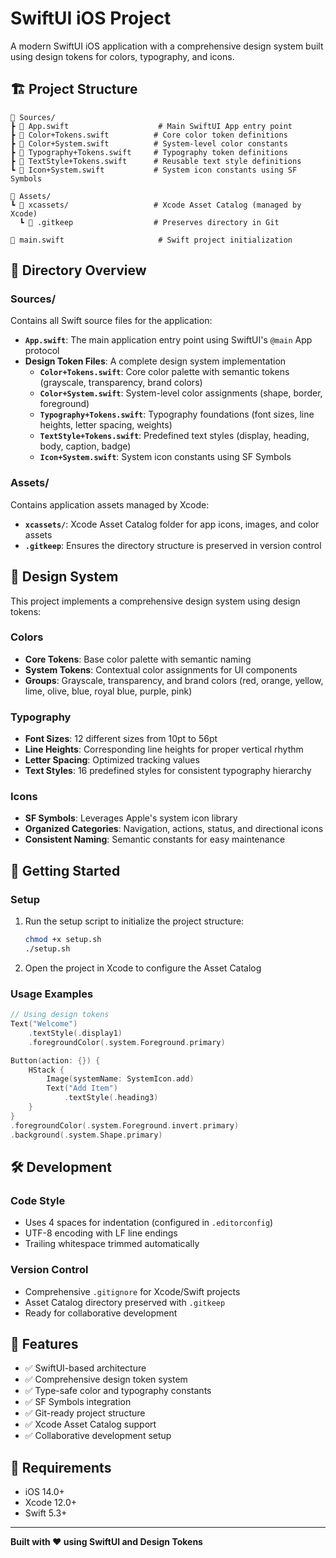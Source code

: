 # SwiftUI iOS Project

A modern SwiftUI iOS application with a comprehensive design system built using design tokens for colors, typography, and icons.

## 🏗️ Project Structure

```
📁 Sources/
┣ 📄 App.swift                    # Main SwiftUI App entry point
┣ 📄 Color+Tokens.swift          # Core color token definitions
┣ 📄 Color+System.swift          # System-level color constants
┣ 📄 Typography+Tokens.swift     # Typography token definitions
┣ 📄 TextStyle+Tokens.swift      # Reusable text style definitions
┗ 📄 Icon+System.swift           # System icon constants using SF Symbols

📁 Assets/
┗ 📁 xcassets/                   # Xcode Asset Catalog (managed by Xcode)
  ┗ 📄 .gitkeep                  # Preserves directory in Git

📄 main.swift                     # Swift project initialization
```

## 📂 Directory Overview

### **Sources/**
Contains all Swift source files for the application:

- **`App.swift`**: The main application entry point using SwiftUI's `@main` App protocol
- **Design Token Files**: A complete design system implementation
  - **`Color+Tokens.swift`**: Core color palette with semantic tokens (grayscale, transparency, brand colors)
  - **`Color+System.swift`**: System-level color assignments (shape, border, foreground)
  - **`Typography+Tokens.swift`**: Typography foundations (font sizes, line heights, letter spacing, weights)
  - **`TextStyle+Tokens.swift`**: Predefined text styles (display, heading, body, caption, badge)
  - **`Icon+System.swift`**: System icon constants using SF Symbols

### **Assets/**
Contains application assets managed by Xcode:

- **`xcassets/`**: Xcode Asset Catalog folder for app icons, images, and color assets
- **`.gitkeep`**: Ensures the directory structure is preserved in version control

## 🎨 Design System

This project implements a comprehensive design system using design tokens:

### **Colors**
- **Core Tokens**: Base color palette with semantic naming
- **System Tokens**: Contextual color assignments for UI components
- **Groups**: Grayscale, transparency, and brand colors (red, orange, yellow, lime, olive, blue, royal blue, purple, pink)

### **Typography**
- **Font Sizes**: 12 different sizes from 10pt to 56pt
- **Line Heights**: Corresponding line heights for proper vertical rhythm
- **Letter Spacing**: Optimized tracking values
- **Text Styles**: 16 predefined styles for consistent typography hierarchy

### **Icons**
- **SF Symbols**: Leverages Apple's system icon library
- **Organized Categories**: Navigation, actions, status, and directional icons
- **Consistent Naming**: Semantic constants for easy maintenance

## 🚀 Getting Started

### **Setup**
1. Run the setup script to initialize the project structure:
   ```bash
   chmod +x setup.sh
   ./setup.sh
   ```

2. Open the project in Xcode to configure the Asset Catalog

### **Usage Examples**

```swift
// Using design tokens
Text("Welcome")
    .textStyle(.display1)
    .foregroundColor(.system.Foreground.primary)

Button(action: {}) {
    HStack {
        Image(systemName: SystemIcon.add)
        Text("Add Item")
            .textStyle(.heading3)
    }
}
.foregroundColor(.system.Foreground.invert.primary)
.background(.system.Shape.primary)
```

## 🛠️ Development

### **Code Style**
- Uses 4 spaces for indentation (configured in `.editorconfig`)
- UTF-8 encoding with LF line endings
- Trailing whitespace trimmed automatically

### **Version Control**
- Comprehensive `.gitignore` for Xcode/Swift projects
- Asset Catalog directory preserved with `.gitkeep`
- Ready for collaborative development

## 🎯 Features

- ✅ SwiftUI-based architecture
- ✅ Comprehensive design token system
- ✅ Type-safe color and typography constants
- ✅ SF Symbols integration
- ✅ Git-ready project structure
- ✅ Xcode Asset Catalog support
- ✅ Collaborative development setup

## 📱 Requirements

- iOS 14.0+
- Xcode 12.0+
- Swift 5.3+

---

**Built with ❤️ using SwiftUI and Design Tokens**
